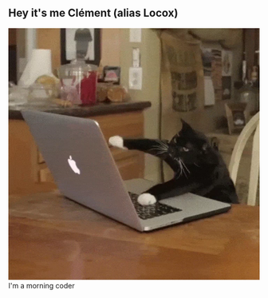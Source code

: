 ## Hey it's me Clément (alias Locox)
![](https://github.com/Locox-dev/Locox-dev/blob/main/gif.gif)
I'm a morning coder
